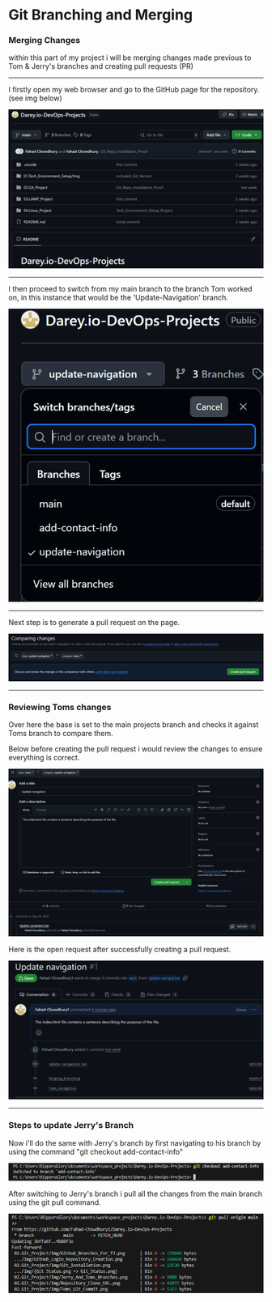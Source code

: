 # Git Branching and Merging

### Merging Changes 


within this part of my project i will be merging changes made previous to Tom & Jerry's branches and creating pull requests (PR)

---

I firstly open my web browser and go to the GitHub page for the repository. (see img below)

![Repository_Navigation](IMG/GitHub_Repository.png)

---

I then proceed to switch from my main branch to the branch Tom worked on, in this instance that would be the 'Update-Navigation' branch.

![Selecting_Toms_Branch](IMG/Toms_Branch_Update_Navigation.png)

---

Next step is to generate a pull request on the page.

![requesting_Pull_Request](IMG/Creating_Pull_Request.png)

---

### Reviewing Toms changes

Over here the base is set to the main projects branch and checks it against Toms branch to compare them.

Below before creating the pull request i would review the changes to ensure everything is correct.

![Toms_Pull_Request_Review](IMG/Toms_Pull_Request_Review.png)

Here is the open request after successfully creating a pull request.

![Toms_Open_Request](IMG/Toms_Open_Request.png)

---


### Steps to update Jerry's Branch

Now i'll do the same with Jerry's branch by first navigating to his branch by using the command "git checkout add-contact-info"

![Switching_To_Jarrys_Branch](IMG/Jerrys_Branch.png)

After switching to Jerry's branch i pull all the changes from the main branch using the git pull command.

![Git_Pull_Main_Command](IMG/Jerrys_Git_Pull_Main.png)

